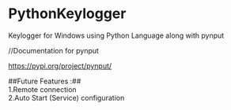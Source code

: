 # PythonKeylogger
Keylogger for Windows using Python Language along with pynput

//Documentation for pynput

https://pypi.org/project/pynput/

##Future Features :##
<br>
1.Remote connection
<br>
2.Auto Start (Service) configuration
